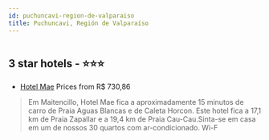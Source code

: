 ```yaml
---
id: puchuncavi-region-de-valparaiso
title: Puchuncavi, Región de Valparaíso
---
```


<center><img src="https://i.travelapi.com/hotels/36000000/35090000/35085100/35085035/d300998e_z.jpg" alt="" /></center>


##  3 star hotels - ⭐️⭐️⭐️

-    [Hotel Mae](https://www.hurb.com/br/aud/https://www.hurb.com/br/hotels/puchuncavi/hotel-mae-HT-MGZK?cmp=18055) Prices from R$ 730,86
   > Em Maitencillo, Hotel Mae fica a aproximadamente 15 minutos de carro de Praia Aguas Blancas e de Caleta Horcon.  Este hotel fica a 17,1 km de Praia Zapallar e a 19,4 km de Praia Cau-Cau.Sinta-se em casa em um de nossos 30 quartos com ar-condicionado. Wi-F

